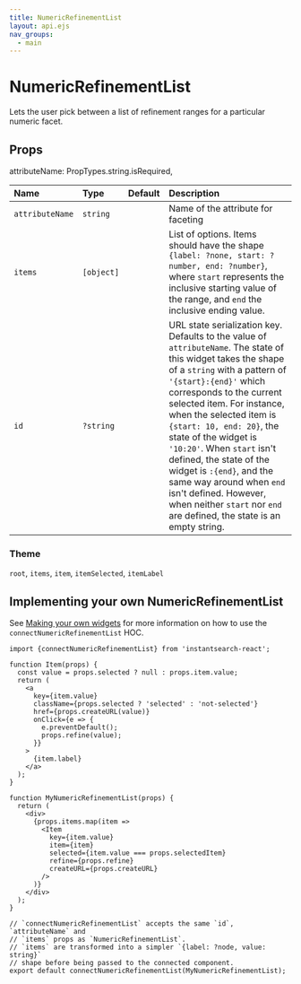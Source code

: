 ```yaml
---
title: NumericRefinementList
layout: api.ejs
nav_groups:
  - main
---
```


# NumericRefinementList

Lets the user pick between a list of refinement ranges for a particular numeric facet.

## Props
attributeName: PropTypes.string.isRequired,

Name | Type | Default |Description
:- | :- | :- | :-
`attributeName` | `string` | | Name of the attribute for faceting
`items` | `[object]` | | List of options. Items should have the shape `{label: ?none, start: ?number, end: ?number}`, where `start` represents the inclusive starting value of the range, and `end` the inclusive ending value.
`id` | `?string` | | URL state serialization key. Defaults to the value of `attributeName`. The state of this widget takes the shape of a `string` with a pattern of `'{start}:{end}'` which corresponds to the current selected item. For instance, when the selected item is `{start: 10, end: 20}`, the state of the widget is `'10:20'`. When `start` isn't defined, the state of the widget is `:{end}`, and the same way around when `end` isn't defined. However, when neither `start` nor `end` are defined, the state is an empty string.

### Theme

`root`, `items`, `item`, `itemSelected`, `itemLabel`

## Implementing your own NumericRefinementList

See [Making your own widgets](../Customization.md) for more information on how to use the `connectNumericRefinementList` HOC.

```
import {connectNumericRefinementList} from 'instantsearch-react';

function Item(props) {
  const value = props.selected ? null : props.item.value;
  return (
    <a
      key={item.value}
      className={props.selected ? 'selected' : 'not-selected'}
      href={props.createURL(value)}
      onClick={e => {
        e.preventDefault();
        props.refine(value);
      }}
    >
      {item.label}
    </a>
  );
}

function MyNumericRefinementList(props) {
  return (
    <div>
      {props.items.map(item =>
        <Item
          key={item.value}
          item={item}
          selected={item.value === props.selectedItem}
          refine={props.refine}
          createURL={props.createURL}
        />
      )}
    </div>
  );
}

// `connectNumericRefinementList` accepts the same `id`, `attributeName` and
// `items` props as `NumericRefinementList`.
// `items` are transformed into a simpler `{label: ?node, value: string}`
// shape before being passed to the connected component.
export default connectNumericRefinementList(MyNumericRefinementList);
```
